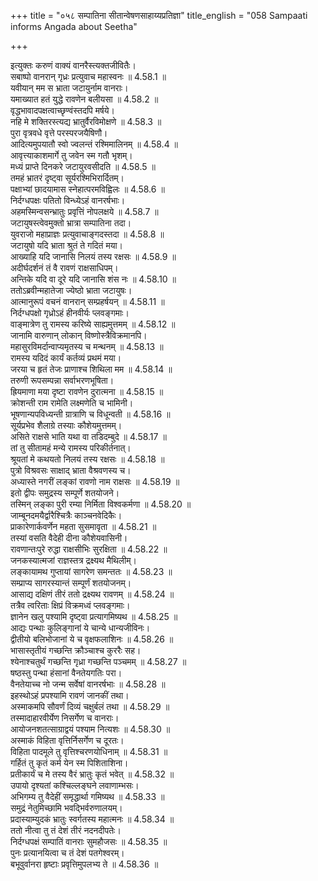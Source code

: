 +++
title = "०५८ सम्पातिना सीतान्वेषणसाहाय्यप्रतिज्ञा"
title_english = "058 Sampaati informs Angada about Seetha"

+++


  
इत्युक्तः करुणं वाक्यं वानरैस्त्यक्तजीवितैः।  
सबाष्पो वानरान् गृध्रः प्रत्युवाच महास्वनः ॥ 4.58.1 ॥   
यवीयान् मम स भ्राता जटायुर्नाम वानराः।  
यमाख्यात हतं युद्धे रावणेन बलीयसा ॥ 4.58.2 ॥   
वृद्धभावादपक्षत्वाच्छृण्वंस्तदपि मर्षये।  
नहि मे शक्तिरस्त्यद्य भ्रातुर्वैरविमोक्षणे ॥ 4.58.3 ॥   
पुरा वृत्रवधे वृत्ते परस्परजयैषिणौ।  
आदित्यमुपयातौ स्वो ज्वलन्तं रश्मिमालिनम् ॥ 4.58.4 ॥   
आवृत्त्याकाशमार्गे तु जवेन स्म गतौ भृशम्।  
मध्यं प्राप्ते दिनकरे जटायुरवसीदति ॥ 4.58.5 ॥   
तमहं भ्रातरं दृष्ट्वा सूर्यरश्मिभिरार्दितम्।  
पक्षाभ्यां छादयामास स्नेहात्परमविह्विलः ॥ 4.58.6 ॥   
निर्दग्धपक्षः पतितो विन्ध्येऽहं वानरर्षभाः।  
अहमस्मिन्वसन्भ्रातुः प्रवृत्तिं नोपलक्षये ॥ 4.58.7 ॥   
जटायुषस्त्वेवमुक्तो भ्रात्रा सम्पातिना तदा।  
युवराजो महाप्राज्ञः प्रत्युवाचाङ्गदस्तदा ॥ 4.58.8 ॥   
जटायुषो यदि भ्राता श्रुतं ते गदितं मया।  
आख्याहि यदि जानासि निलयं तस्य रक्षसः ॥ 4.58.9 ॥   
अदीर्घदर्शनं तं वै रावणं राक्षसाधिपम्।  
अन्तिके यदि वा दूरे यदि जानासि शंस नः ॥ 4.58.10 ॥   
ततोऽब्रवीन्महातेजा ज्येष्ठो भ्राता जटायुषः।  
आत्मानुरूपं वचनं वानरान् सम्प्रहर्षयन् ॥ 4.58.11 ॥   
निर्दग्धपक्षो गृध्रोऽहं हीनवीर्यः प्लवङ्गमाः।  
वाङ्मात्रेण तु रामस्य करिष्ये साह्यमुत्तमम् ॥ 4.58.12 ॥   
जानामि वारुणान् लोकान् विष्णोस्त्रैविक्रमानपि।  
महासुरविमर्दान्वाप्यमृतस्य च मन्थनम् ॥ 4.58.13 ॥   
रामस्य यदिदं कार्यं कर्तव्यं प्रथमं मया।  
जरया च हृतं तेजः प्राणाश्च शिथिला मम ॥ 4.58.14 ॥   
तरुणी रूपसम्पन्ना सर्वाभरणभूषिता।  
ह्रियमाणा मया दृष्टा रावणेन दुरात्मना ॥ 4.58.15 ॥   
क्रोशन्ती राम रामेति लक्ष्मणेति च भामिनी।  
भूषणान्यपविध्यन्ती ग्रात्राणि च विधून्वती ॥ 4.58.16 ॥   
सूर्यप्रभेव शैलाग्रे तस्याः कौशेयमुत्तमम्।  
असिते राक्षसे भाति यथा वा तडिदम्बुदे ॥ 4.58.17 ॥   
तां तु सीतामहं मन्ये रामस्य परिकीर्तनात्।  
श्रूयतां मे कथयतो निलयं तस्य रक्षसः ॥ 4.58.18 ॥   
पुत्रो विश्रवसः साक्षाद् भ्राता वैश्रवणस्य च।  
अध्यास्ते नगरीं लङ्कां रावणो नाम राक्षसः ॥ 4.58.19 ॥   
इतो द्वीपः समुद्रस्य सम्पूर्णे शतयोजने।  
तस्मिन् लङ्का पुरी रम्या निर्मिता विश्वकर्मणा ॥ 4.58.20 ॥   
जाम्बूनदमयैर्द्वारैश्चित्रैः काञ्चनवेदिकैः।  
प्राकारेणार्कवर्णेन महता सुसमावृता ॥ 4.58.21 ॥   
तस्यां वसति वैदेही दीना कौशेयवासिनी।  
रावणान्तःपुरे रुद्धा राक्षसीभिः सुरक्षिता ॥ 4.58.22 ॥   
जनकस्यात्मजां राज्ञस्तत्र द्रक्ष्यथ मैथिलीम्।  
लङ्कायामथ गुप्तायां सागरेण समन्ततः ॥ 4.58.23 ॥   
सम्प्राप्य सागरस्यान्तं सम्पूर्णं शतयोजनम्।  
आसाद्य दक्षिणं तीरं ततो द्रक्ष्यथ रावणम् ॥ 4.58.24 ॥   
तत्रैव त्वरिताः क्षिप्रं विक्रमध्वं प्लवङ्गमाः।  
ज्ञानेन खलु पश्यामि दृष्ट्वा प्रत्यागमिष्यथ ॥ 4.58.25 ॥   
आद्यः पन्थाः कुलिङ्गानां ये चान्ये धान्यजीविनः।  
द्वीतीयो बलिभोजानां ये च वृक्षफलाशिनः ॥ 4.58.26 ॥   
भासास्तृतीयं गच्छन्ति क्रौञ्चाश्च कुररैः सह।  
श्येनाश्चतुर्थं गच्छन्ति गृध्रा गच्छन्ति पञ्चमम् ॥ 4.58.27 ॥   
षष्ठस्तु पन्था हंसानां वैनतेयगतिः परा।  
वैनतेयाच्च नो जन्म सर्वेषां वानरर्षभाः ॥ 4.58.28 ॥   
इहस्थोऽहं प्रपश्यामि रावणं जानकीं तथा।  
अस्माकमपि सौवर्णं दिव्यं चक्षुर्बलं तथा ॥ 4.58.29 ॥   
तस्मादाहारवीर्येण निसर्गेण च वानराः।  
आयोजनशतत्साग्राद्वयं पश्याम नित्यशः ॥ 4.58.30 ॥   
अस्माकं विहिता वृत्तिर्निसर्गेण च दूरतः।  
विहिता पादमूले तु वृत्तिश्चरणयोधिनाम् ॥ 4.58.31 ॥   
गर्हितं तु कृतं कर्म येन स्म पिशिताशिना।  
प्रतीकार्यं च मे तस्य वैरं भ्रातुः कृतं भवेत् ॥ 4.58.32 ॥   
उपायो दृश्यतां कश्चिल्लङ्घने लवाणाम्भसः।  
अभिगम्य तु वैदेहीं समृद्धार्था गमिष्यथ ॥ 4.58.33 ॥   
समुद्रं नेतुमिच्छामि भवद्भिर्वरुणालयम्।  
प्रदास्याम्युदकं भ्रातुः स्वर्गतस्य महात्मनः ॥ 4.58.34 ॥   
ततो नीत्वा तु तं देशं तीरं नदनदीपतेः।  
निर्दग्धपक्षं सम्पातिं वानराः सुमहौजसः ॥ 4.58.35 ॥   
पुनः प्रत्यानयित्वा च तं देशं पतगेश्वरम्।  
बभूवुर्वानरा हृष्टाः प्रवृत्तिमुपलभ्य ते ॥ 4.58.36 ॥   
